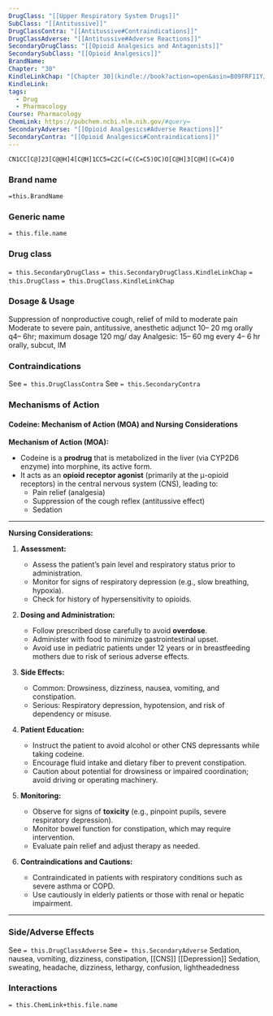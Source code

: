 ```yaml
---
DrugClass: "[[Upper Respiratory System Drugs]]"
SubClass: "[[Antitussive]]"
DrugClassContra: "[[Antitussive#Contraindications]]"
DrugClassAdverse: "[[Antitussive#Adverse Reactions]]"
SecondaryDrugClass: "[[Opioid Analgesics and Antagonists]]"
SecondarySubClass: "[[Opioid Analgesics]]"
BrandName: 
Chapter: "30"
KindleLinkChap: "[Chapter 30](kindle://book?action=open&asin=B09FRF11YJ&location=15967)"
KindleLink: 
tags:
  - Drug
  - Pharmacology
Course: Pharmacology
ChemLink: https://pubchem.ncbi.nlm.nih.gov/#query=
SecondaryAdverse: "[[Opioid Analgesics#Adverse Reactions]]"
SecondaryContra: "[[Opioid Analgesics#Contraindications]]"
---
```


```smiles
CN1CC[C@]23[C@@H]4[C@H]1CC5=C2C(=C(C=C5)OC)O[C@H]3[C@H](C=C4)O
```

### Brand name
`=this.BrandName`

### Generic name
`= this.file.name`

### Drug class 
`= this.SecondaryDrugClass`
	`= this.SecondaryDrugClass.KindleLinkChap`
`= this.DrugClass`
	`= this.DrugClass.KindleLinkChap`

### Dosage & Usage
Suppression of nonproductive cough, relief of mild to moderate pain 
Moderate to severe pain, antitussive, anesthetic adjunct
10– 20 mg orally q4– 6hr; maximum dosage 120 mg/ day
Analgesic: 15– 60 mg every 4– 6 hr orally, subcut, IM
### Contraindications
See `= this.DrugClassContra`
See `= this.SecondaryContra`

### Mechanisms of Action
#### Codeine: Mechanism of Action (MOA) and Nursing Considerations

**Mechanism of Action (MOA):**

- Codeine is a **prodrug** that is metabolized in the liver (via CYP2D6 enzyme) into morphine, its active form.
- It acts as an **opioid receptor agonist** (primarily at the μ-opioid receptors) in the central nervous system (CNS), leading to:
    - Pain relief (analgesia)
    - Suppression of the cough reflex (antitussive effect)
    - Sedation

---

**Nursing Considerations:**

1. **Assessment:**
    
    - Assess the patient’s pain level and respiratory status prior to administration.
    - Monitor for signs of respiratory depression (e.g., slow breathing, hypoxia).
    - Check for history of hypersensitivity to opioids.
2. **Dosing and Administration:**
    
    - Follow prescribed dose carefully to avoid **overdose**.
    - Administer with food to minimize gastrointestinal upset.
    - Avoid use in pediatric patients under 12 years or in breastfeeding mothers due to risk of serious adverse effects.
3. **Side Effects:**
    
    - Common: Drowsiness, dizziness, nausea, vomiting, and constipation.
    - Serious: Respiratory depression, hypotension, and risk of dependency or misuse.
4. **Patient Education:**
    
    - Instruct the patient to avoid alcohol or other CNS depressants while taking codeine.
    - Encourage fluid intake and dietary fiber to prevent constipation.
    - Caution about potential for drowsiness or impaired coordination; avoid driving or operating machinery.
5. **Monitoring:**
    
    - Observe for signs of **toxicity** (e.g., pinpoint pupils, severe respiratory depression).
    - Monitor bowel function for constipation, which may require intervention.
    - Evaluate pain relief and adjust therapy as needed.
6. **Contraindications and Cautions:**
    
    - Contraindicated in patients with respiratory conditions such as severe asthma or COPD.
    - Use cautiously in elderly patients or those with renal or hepatic impairment.

---

### Side/Adverse Effects
See `= this.DrugClassAdverse`
See `= this.SecondaryAdverse`
Sedation, nausea, vomiting, dizziness, constipation, [[CNS]] [[Depression]]
Sedation, sweating, headache, dizziness, lethargy, confusion, lightheadedness 
### Interactions

`= this.ChemLink+this.file.name`

 
